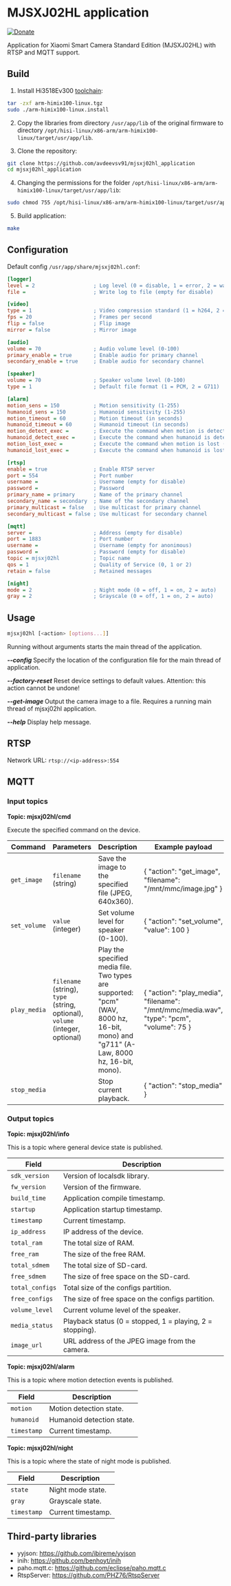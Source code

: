 # MJSXJ02HL application

[![Donate](https://img.shields.io/badge/donate-Yandex-red.svg)](https://money.yandex.ru/to/4100110221014297)

Application for Xiaomi Smart Camera Standard Edition (MJSXJ02HL) with RTSP and MQTT support.

## Build

1. Install Hi3518Ev300 [toolchain](https://dl.openipc.org/SDK/HiSilicon/Hi3516Ev200_16Ev300_18Ev300/Hi3516EV200R001C01SPC011/arm-himix100-linux.tgz):

```bash
tar -zxf arm-himix100-linux.tgz
sudo ./arm-himix100-linux.install
```

2. Copy the libraries from directory `/usr/app/lib` of the original firmware to directory `/opt/hisi-linux/x86-arm/arm-himix100-linux/target/usr/app/lib`.

3. Clone the repository:

```bash
git clone https://github.com/avdeevsv91/mjsxj02hl_application
cd mjsxj02hl_application
```

4. Changing the permissions for the folder `/opt/hisi-linux/x86-arm/arm-himix100-linux/target/usr/app/lib`:

```bash
sudo chmod 755 /opt/hisi-linux/x86-arm/arm-himix100-linux/target/usr/app/lib
```

5. Build application:
```bash
make
```

## Configuration

Default config `/usr/app/share/mjsxj02hl.conf`:

```ini
[logger]
level = 2                   ; Log level (0 = disable, 1 = error, 2 = warning, 3 = info, 4 = debug)
file =                      ; Write log to file (empty for disable)

[video]
type = 1                    ; Video compression standard (1 = h264, 2 = h265)
fps = 20                    ; Frames per second
flip = false                ; Flip image
mirror = false              ; Mirror image

[audio]
volume = 70                 ; Audio volume level (0-100)
primary_enable = true       ; Enable audio for primary channel
secondary_enable = true     ; Enable audio for secondary channel

[speaker]
volume = 70                 ; Speaker volume level (0-100)
type = 1                    ; Default file format (1 = PCM, 2 = G711)

[alarm]
motion_sens = 150           ; Motion sensitivity (1-255)
humanoid_sens = 150         ; Humanoid sensitivity (1-255)
motion_timeout = 60         ; Motion timeout (in seconds)
humanoid_timeout = 60       ; Humanoid timeout (in seconds)
motion_detect_exec =        ; Execute the command when motion is detected (empty for disable)
humanoid_detect_exec =      ; Execute the command when humanoid is detected (empty for disable)
motion_lost_exec =          ; Execute the command when motion is lost (empty for disable)
humanoid_lost_exec =        ; Execute the command when humanoid is lost (empty for disable)

[rtsp]
enable = true               ; Enable RTSP server
port = 554                  ; Port number
username =                  ; Username (empty for disable)
password =                  ; Password
primary_name = primary      ; Name of the primary channel
secondary_name = secondary  ; Name of the secondary channel
primary_multicast = false   ; Use multicast for primary channel
secondary_multicast = false ; Use multicast for secondary channel

[mqtt]
server =                    ; Address (empty for disable)
port = 1883                 ; Port number
username =                  ; Username (empty for anonimous)
password =                  ; Password (empty for disable)
topic = mjsxj02hl           ; Topic name
qos = 1                     ; Quality of Service (0, 1 or 2)
retain = false              ; Retained messages

[night]
mode = 2                    ; Night mode (0 = off, 1 = on, 2 = auto)
gray = 2                    ; Grayscale (0 = off, 1 = on, 2 = auto)
```

## Usage

```bash
mjsxj02hl [<action> [options...]]
```

Running without arguments starts the main thread of the application.

***--config <filename>*** Specify the location of the configuration file for the main thread of application.

***--factory-reset*** Reset device settings to default values. Attention: this action cannot be undone!

***--get-image <filename>*** Output the camera image to a file. Requires a running main thread of mjsxj02hl application.

***--help*** Display help message.

## RTSP

Network URL: `rtsp://<ip-address>:554`

## MQTT

### Input topics

**Topic: mjsxj02hl/cmd**

Execute the specified command on the device.

Command | Parameters | Description | Example payload
------- | ---------- | ----------- | ---------------
`get_image` | `filename` (string) | Save the image to the specified file (JPEG, 640x360). | { "action": "get_image", "filename": "/mnt/mmc/image.jpg" }
`set_volume` | `value` (integer) | Set volume level for speaker (0-100). | { "action": "set_volume", "value": 100 }
`play_media` | `filename` (string), `type` (string, optional), `volume` (integer, optional) | Play the specified media file. Two types are supported: "pcm" (WAV, 8000 hz, 16-bit, mono) and "g711" (A-Law, 8000 hz, 16-bit, mono). | { "action": "play_media", "filename": "/mnt/mmc/media.wav", "type": "pcm", "volume": 75 }
`stop_media` | | Stop current playback. | { "action": "stop_media" }

### Output topics

**Topic: mjsxj02hl/info**

This is a topic where general device state is published.

Field | Description
----- | -----------
`sdk_version` | Version of localsdk library.
`fw_version` | Version of the firmware.
`build_time` | Application compile timestamp.
`startup` | Application startup timestamp.
`timestamp` | Current timestamp.
`ip_address` | IP address of the device.
`total_ram` | The total size of RAM.
`free_ram` | The size of the free RAM.
`total_sdmem` | The total size of SD-card.
`free_sdmem` | The size of free space on the SD-card.
`total_configs` | Total size of the configs partition.
`free_configs` | The size of free space on the configs partition.
`volume_level` | Current volume level of the speaker.
`media_status` | Playback status (0 = stopped, 1 = playing, 2 = stopping).
`image_url` | URL address of the JPEG image from the camera.

**Topic: mjsxj02hl/alarm**

This is a topic where motion detection events is published.

Field | Description
----- | -----------
`motion` | Motion detection state.
`humanoid` | Humanoid detection state.
`timestamp` | Current timestamp.

**Topic: mjsxj02hl/night**

This is a topic where the state of night mode is published.

Field | Description
----- | -----------
`state` | Night mode state.
`gray` | Grayscale state.
`timestamp` | Current timestamp.

## Third-party libraries

* yyjson: https://github.com/ibireme/yyjson
* inih: https://github.com/benhoyt/inih
* paho.mqtt.c: https://github.com/eclipse/paho.mqtt.c
* RtspServer: https://github.com/PHZ76/RtspServer

